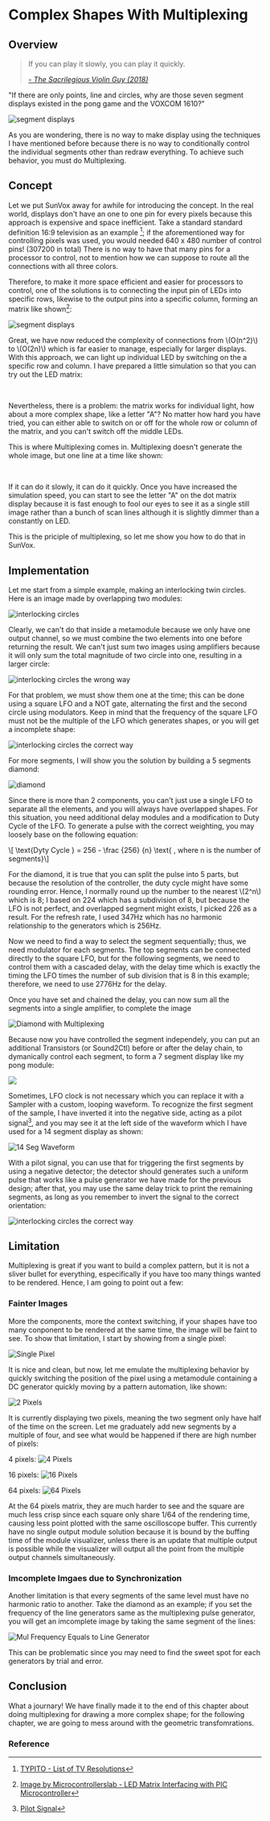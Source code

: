 # Complex Shapes With Multiplexing

## Overview
> If you can play it slowly, you can play it quickly.
> 
> [*- The Sacrilegious Violin Guy (2018)*](https://www.youtube.com/watch?v=BvsvaCU6i1M)

"If there are only points, line and circles, why are those seven segment displays existed in the pong game and the VOXCOM 1610?"

![segment displays](../images/graphics/segment_displays.png)

As you are wondering, there is no way to make display using the techniques I have mentioned before because there is no way to conditionally control the individual segments other than redraw everything. To achieve such behavior, you must do Multiplexing.

## Concept
Let we put SunVox away for awhile for introducing the concept. In the real world, displays don't have an one to one pin for every pixels because this approach is expensive and space inefficient. Take a standard standard definition 16:9 television as an example [^tv_resolution]; if the aforementioned way for controlling pixels was used, you would needed 640 x 480 number of control pins! (307200 in total) There is no way to have that many pins for a processor to control, not to mention how we can suppose to route all the connections with all three colors.

Therefore, to make it more space efficient and easier for processors to control, one of the solutions is to connecting the input pin of LEDs into specific rows, likewise to the output pins into a specific column, forming an matrix like shown[^dot_matrix]:

![segment displays](../images/graphics/dot_matrix_display.png)

Great, we have now reduced the complexity of connections from \\(O(n^2)\\) to \\(O(2n)\\) which is far easier to manage, especially for larger displays. With this approach, we can light up individual LED by switching on the a specific row and column. I have prepared a little simulation so that you can try out the LED matrix:

<object data="../apps/circuitjs/circuitjs.html?ctz=CQAgjCAMB0l3BWEA2M0wE4EYBwBYDMcMAmEpBSECqhAUwFowwAoPSJDMEkAZkjzhuVfoNrUWAJxBceokDmSD5VMHCkzufXsgVLtu1eumy+yHHuXmo4Y5p7sqiwY5trIG03l49nIbzxGHgDOlnwCCnDhYuAgAGYAhgA2wXQsoX68OpEi2arxyanpYToWOFGlbgUpaRn6ruVUrvmJNcV+ATn+PlWtRaEYBP76g4IIJBYthbUyAOy6eCPz1BO908XuFouCmyuTsX0zauzDOwK0q1NtoWqzDvq3POP7EIcsAOYyQ89fY0NUHk+GGWP2BugQ-ygH1skAsP12EJigNsJ3h52okORjz2tjuGKRLAASl15PMLCobKibADoAgWAB3EkRRoGKGMllZXQc6wedkVaws5oMroNKKdDxAA" width="100%" height="500vh"></object><br>

Nevertheless, there is a problem: the matrix works for individual light, how about a more complex shape, like a letter "A"? No matter how hard you have tried, you can either able to switch on or off for the whole row or column of the matrix, and you can't switch off the middle LEDs. 

This is where Multiplexing comes in. Multiplexing doesn't generate the whole image, but one line at a time like shown:

<object data="../apps/circuitjs/circuitjs.html?ctz=CQAgjCAMB0l3BWK0BMC4E4AscwGYA2AlMFDEdCiyCgUwFowwAoHJbLEPSTphFLjyhUEzAE4gOgzgA4MBacLBxxkrJzyEQchZoU1lkVVMIzt8rgTMGVEqTho6QDpbbWcseAU88CbRgCUQAHZ+EBRggVCBFBxwcPB4cOgkFBThGFEwAjwQlBpuTmCZDSEEUgEkJBoaqGYgyJpfECszZtq46oyU5gBCEAATWgAzAEMAVwAbABclABoUObw5rDmkAEE5gCE5gGE5gBE5gFFBsQBLADdaMQAdAGchgGMAeyGJQzhbgEdcL4A7SCfH5A0G3QGgyAgpjKcHwWG-ZSwiG4aFg-7MfJmUhwZy40gEDy4nAWIZjKazWpdIwAd202UUTkKdTpMgZem0Xi4Wlp9N0Vm0WDMphZfLxjkJ4tFbIUzRkMiaXN5Mi5HKZPOYrKFljMTIFyslLh8uOVCucXJ8Ss12jNcrNET81vlNAd4EILsiovwBA9Am9BX1TsNuJkkrQ+iDnHDbpQZmjvPwsfCCAUieFga16d12tiNSdObipAsua9ZAUJaL-OsTtVWhVMVi0q5KEbBKjjYTKDDra7GgzYuZMvCkGrrIZWPAKGbI9L0+xU4EIqMsyYWiwFiYQnX+nijGgwWICH4GBIJ6LwXIYGgobQx9PFTwWAYykSNDJExmqiYJRare9v84fwvzAH8EBPcB-zAvxX2A0CfQgrQU1qQxYM4fhsUgpMgI+ECPA3f9t1cBNlA8SVNw8M0E3dZwyOowiqPgwjvzwiM6TTGjeC8Mx0K9LiKCTZj+NHScLCwMiywoeDOwsJCILgvM2N7DjJ0lKDS1U8DBLUzsuTE3gFwA2cBGIXhcMM5cILKATIE9HiDBAPcD1vMhTxIMgL3Aa9DzvMAMAfJ9GH8QYRg-aZrXIihSESWz1C9TCMKs4TlBi3geBoBADzqFcbMqeCSPSqT4hgAgT0gPA5CFEgZFjEDkGCEDlEIPB0AwC8IiQQxgvJT82LSihMsMMwfWrbLOk0uBuPA+zHO8lzfLc1rLy85yzz8ltH2fIL3wpcKJpaGdWoUQk82ymcTMkTLzumq8nKPOaz3cpabzu1b-M218utC8LILynLJIUhCFDU-KKCm76tHOwbzOtQ7lNh4avT2vTX24zKEz65GQYQWL0c9TG-vKR0AHMLqOuInGOjJmCAA" width="100%" height="500vh"></object><br>

If it can do it slowly, it can do it quickly. Once you have increased the simulation speed, you can start to see the letter "A" on the dot matrix display because it is fast enough to fool our eyes to see it as a single still image rather than a bunch of scan lines although it is slightly dimmer than a constantly on LED.

This is the priciple of multiplexing, so let me show you how to do that in SunVox.

## Implementation
Let me start from a simple example, making an interlocking twin circles. Here is an image made by overlapping two modules:

![interlocking circles](../images/graphics/interlocking_circles.png)

Clearly, we can't do that inside a metamodule because we only have one output channel, so we must combine the two elements into one before returning the result. We can't just sum two images using amplifiers because it will only sum the total magnitude of two circle into one, resulting in a larger circle:

![interlocking circles the wrong way](../images/graphics/interlocking_circles_wrong.png)

For that problem, we must show them one at the time; this can be done using a square LFO and a NOT gate, alternating the first and the second circle using modulators. Keep in mind that the frequency of the square LFO must not be the multiple of the LFO which generates shapes, or you will get a incomplete shape:

![interlocking circles the correct way](../images/graphics/interlocking_circles_correct.png)

For more segments, I will show you the solution by building a 5 segments diamond:

![diamond](../images/graphics/diamond.png)


Since there is more than 2 components, you can't just use a single LFO to separate all the elements, and you will always have overlapped shapes. For this situation, you need additional delay modules and a modification to Duty Cycle of the LFO. To generate a pulse with the correct weighting, you may loosely base on the following equation:

\\[ \text{Dyty Cycle } = 256 - \frac {256} {n} \text{ , where n is the number of segments}\\]


For the diamond, it is true that you can split the pulse into 5 parts, but because the resolution of the controller, the duty cycle might have some rounding error. Hence, I normally round up the number to the nearest \\(2^n\\) which is 8; I based on 224 which has a subdivision of 8, but because the LFO is not perfect, and overlapped segment might exists, I picked 226 as a result. For the refresh rate, I used 347Hz which has no harmonic relationship to the generators which is 256Hz.

Now we need to find a way to select the segment sequentially; thus, we need modulator for each segments. The top segments can be connected directly to the square LFO, but for the following segments, we need to control them with a cascaded delay, with the delay time which is exactly the timing the LFO times the number of sub division that is 8 in this example; therefore, we need to use 2776Hz for the delay. 

Once you have set and chained the delay, you can now sum all the segments into a single amplifier, to complete the image

![Diamond with Multiplexing](../images/graphics/diamond_multiplexing.png)

Because now you have controlled the segment independely, you can put an additional Transistors (or Sound2Ctl) before or after the delay chain, to dymanically control each segment, to form a 7 segment display like my pong module:

![](../images/graphics/7_seg_display_ctrl.png)

Sometimes, LFO clock is not necessary which you can replace it with a Sampler with a custom, looping waveform. To recognize the first segment of the sample, I have inverted it into the negative side, acting as a pilot signal[^pilot_signal], and you may see it at the left side of the waveform which I have used for a 14 segment display as shown:

![14 Seg Waveform](../images/graphics/14_seg_waveform.png)

With a pilot signal, you can use that for triggering the first segments by using a negative detector; the detector should generates such a uniform pulse that works like a pulse generator we have made for the previous design; after that, you may use the same delay trick to print the remaining segments, as long as you remember to invert the signal to the correct orientation:

![interlocking circles the correct way](../images/graphics/14_seg_dis_pilot.png)

## Limitation
Multiplexing is great if you want to build a complex pattern, but it is not a sliver bullet for everything, especifically if you have too many things wanted to be rendered. Hence, I am going to point out a few:

### Fainter Images
More the components, more the context switching, if your shapes have too many conponent to be rendered at the same time, the image will be faint to see. To show that limitation, I start by showing from a single pixel:

![Single Pixel](../images/graphics/mul_single_pix.png)

It is nice and clean, but now, let me emulate the multiplexing behavior by quickly switching the position of the pixel using a metamodule containing a DC generator quickly moving by a pattern automation, like shown:

![2 Pixels](../images/graphics/mul_two_pix.png)

It is currently displaying two pixels, meaning the two segment only have half of the time on the screen. Let me graduately add new segments by a multiple of four, and see what would be happened if there are high number of pixels:

4 pixels:
![4 Pixels](../images/graphics/mul_4_pix.png)

16 pixels:
![16 Pixels](../images/graphics/mul_16_pix.png)

64 pixels:
![64 Pixels](../images/graphics/mul_64_pix.png)

At the 64 pixels matrix, they are much harder to see and the square are much less crisp since each square only share 1/64 of the rendering time, causing less point plotted with the same oscilloscope buffer. This currently have no single output module solution because it is bound by the buffing time of the module visualizer, unless there is an update that multiple output is possible while the visualizer will output all the point from the multiple output channels simultaneously.

### Imcomplete Imgaes due to Synchronization
Another limitation is that every segments of the same level must have no harmonic ratio to another. Take the diamond as an example; if you set the frequency of the line generators same as the multiplexing pulse generator, you will get an imcomplete image by taking the same segment of the lines:

![Mul Frequency Equals to Line Generator](../images/graphics/mul_freq_e_line.png)

This can be problematic since you may need to find the sweet spot for each generators by trial and error.

## Conclusion
What a journary! We have finally made it to the end of this chapter about doing multiplexing for drawing a more complex shape; for the following chapter, we are going to mess around with the geometric transfomrations.

### Reference

[^tv_resolution]:[TYPITO - List of TV Resolutions](https://typito.com/blog/video-resolutions/)

[^dot_matrix]:[Image by Microcontrollerslab - LED Matrix Interfacing with PIC Microcontroller](https://microcontrollerslab.com/led-matrix-interfacing-pic-microcontroller/)

[^pilot_signal]:[Pilot Signal](https://en.wikipedia.org/wiki/Pilot_signal)